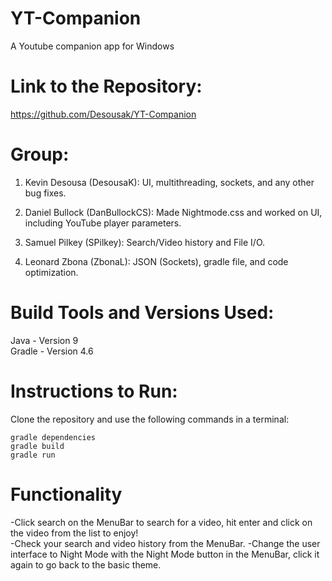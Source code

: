 # YT-Companion
A Youtube companion app for Windows

# Link to the Repository:
https://github.com/Desousak/YT-Companion

# Group:
1) Kevin Desousa  (DesousaK): UI, multithreading, sockets, and any other bug fixes.

2) Daniel Bullock (DanBullockCS): Made Nightmode.css and worked on UI, including YouTube player parameters.

3) Samuel Pilkey  (SPilkey): Search/Video history and File I/O.

4) Leonard Zbona  (ZbonaL): JSON (Sockets), gradle file, and code optimization.  

# Build Tools and Versions Used:  
Java - Version 9  
Gradle - Version 4.6  

# Instructions to Run:  
Clone the repository and use the following commands in a terminal:  
```
gradle dependencies  
gradle build  
gradle run  
```

# Functionality  
-Click search on the MenuBar to search for a video, hit enter and click on the video from the list to enjoy!  
-Check your search and video history from the MenuBar.
-Change the user interface to Night Mode with the Night Mode button in the MenuBar, click it again to go back to the basic theme.
